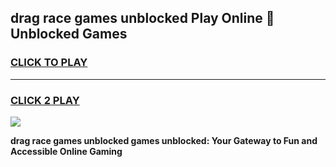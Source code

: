 
## drag race games unblocked Play Online 👋 Unblocked Games
<h3>
<a href="https://premium.freeplayer.one?title=drag_race_games_unblocked&ref=19F">CLICK TO PLAY</a></h3>
<hr>

<h3>
<a href="https://premium.freeplayer.one?title=drag_race_games_unblocked&ref=19F">CLICK 2 PLAY</a>
  
</h3>

<a href="https://premium.freeplayer.one?title=drag_race_games_unblocked&ref=19F"><img src="https://clearcache.store/games.png"></a>


**drag race games unblocked games unblocked: Your Gateway to Fun and Accessible Online Gaming**
